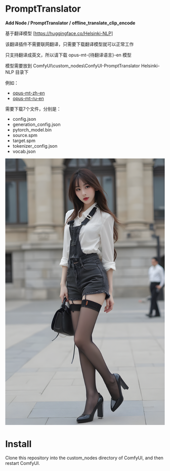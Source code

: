 
# PromptTranslator
**Add Node / PromptTranslator / offline_translate_clip_encode**

基于翻译模型 [https://huggingface.co/Helsinki-NLP]

该翻译插件不需要联网翻译，只需要下载翻译模型就可以正常工作

只支持翻译成英文，所以请下载 opus-mt-{待翻译语言}-en 模型

模型需要放到 ComfyUI\custom_nodes\ConfyUI-PromptTranslator Helsinki-NLP 目录下


例如：
- [opus-mt-zh-en](https://huggingface.co/Helsinki-NLP/opus-mt-zh-en)
- [opus-mt-ru-en](https://huggingface.co/Helsinki-NLP/opus-mt-ru-en)

需要下载7个文件，分别是：
- config.json
- generation_config.json
- pytorch_model.bin
- source.spm
- target.spm
- tokenizer_config.json
- vocab.json

![example.png](assets/example.png)

# Install
Clone this repository into the custom_nodes directory of ComfyUI, and then restart ComfyUI.


